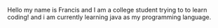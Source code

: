 Hello my name is Francis and I am a college student trying to to learn coding! and i am currently learning java as my programming language.

